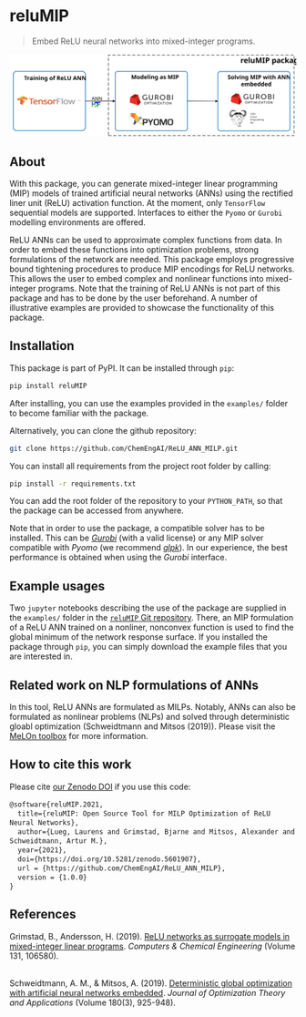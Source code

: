 # reluMIP
> Embed ReLU neural networks into mixed-integer programs.

![](docs/reluMIP_methodology.svg)

## About
With this package, you can generate mixed-integer linear programming (MIP) models of trained artificial neural networks (ANNs) using the rectified liner unit (ReLU) activation function. At the moment, only `TensorFlow` sequential models are supported. Interfaces to either the `Pyomo` or `Gurobi` modelling environments are offered.

ReLU ANNs can be used to approximate complex functions from data. In order to embed these functions into optimization problems, strong formulations of the network are needed. This package employs progressive bound tightening procedures to produce MIP encodings for ReLU networks. This allows the user to embed complex and nonlinear functions into mixed-integer programs. Note that the training of ReLU ANNs is not part of this package and has to be done by the user beforehand. A number of illustrative examples are provided to showcase the functionality of this package.


## Installation
This package is part of PyPI. It can be installed through `pip`:

```sh
pip install reluMIP
```
After installing, you can use the examples provided in the `examples/` folder to become familiar with the package.

Alternatively, you can clone the github repository:

```sh
git clone https://github.com/ChemEngAI/ReLU_ANN_MILP.git
```
You can install all requirements from the project root folder by calling:

```sh
pip install -r requirements.txt
```
You can add the root folder of the repository to your `PYTHON_PATH`, so that the package can be accessed from anywhere. 

Note that in order to use the package, a compatible solver has to be installed. This can be [*Gurobi*](https://www.gurobi.com/) (with a valid license) or any MIP solver compatible with *Pyomo* (we recommend [*glpk*](https://www.gnu.org/software/glpk/)). In our experience, the best performance is obtained when using the *Gurobi* interface.

## Example usages
Two `jupyter` notebooks describing the use of the package are supplied in the `examples/` folder in the [`reluMIP` Git repository](https://github.com/ChemEngAI/ReLU_ANN_MILP). There, an MIP formulation of a ReLU ANN trained on a nonliner, nonconvex function is used to find the global minimum of the network response surface. If you installed the package through `pip`, you can simply download the example files that you are interested in.

## Related work on NLP formulations of ANNs
In this tool, ReLU ANNs are formulated as MILPs. Notably, ANNs can also be formulated as nonlinear problems (NLPs) and solved through deterministic gloabl optimization (Schweidtmann and Mitsos (2019)). Please visit the [MeLOn toolbox](https://git.rwth-aachen.de/avt-svt/public/MeLOn) for more information.

## How to cite this work

Please cite [our Zenodo DOI]((https://doi.org/10.5281/zenodo.5601907)) if you use this code:

```
@software{reluMIP.2021,
  title={reluMIP: Open Source Tool for MILP Optimization of ReLU Neural Networks},
  author={Lueg, Laurens and Grimstad, Bjarne and Mitsos, Alexander and Schweidtmann, Artur M.},
  year={2021},
  doi={https://doi.org/10.5281/zenodo.5601907},
  url = {https://github.com/ChemEngAI/ReLU_ANN_MILP},
  version = {1.0.0}
}
```

## References
Grimstad, B., Andersson, H. (2019). [ReLU networks as surrogate models in mixed-integer linear programs](https://doi.org/10.1016/j.compchemeng.2019.106580). *Computers & Chemical Engineering* (Volume 131, 106580).<br><br>

Schweidtmann, A. M., & Mitsos, A. (2019). [Deterministic global optimization with artificial neural networks embedded](https://doi.org/10.1007/s10957-018-1396-0). *Journal of Optimization Theory and Applications* (Volume 180(3), 925-948).<br><br>



